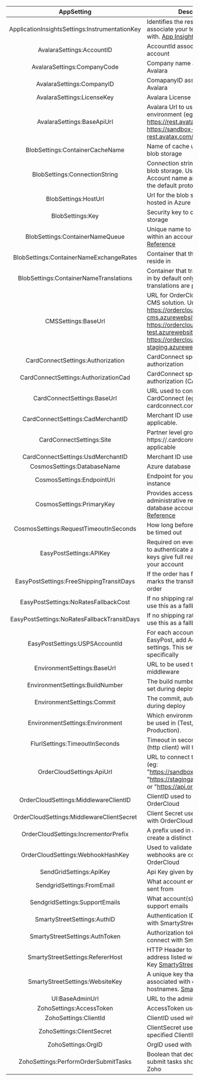﻿|                   AppSetting                   | Description                                                                                                                                                                                       |
| :--------------------------------------------: | ------------------------------------------------------------------------------------------------------------------------------------------------------------------------------------------------- |
| ApplicationInsightsSettings:InstrumentationKey | Identifies the resouce you want to associate your telemetry data with. [App Insights Overview](https://docs.microsoft.com/en-us/azure/azure-monitor/app/app-insights-overview)                    |
|           AvalaraSettings:AccountID            | AccountId associated to Avalara account                                                                                                                                                           |
|          AvalaraSettings:CompanyCode           | Company name associated with Avalara                                                                                                                                                              |
|           AvalaraSettings:CompanyID            | ComapanyID associated with Avalara                                                                                                                                                                |
|           AvalaraSettings:LicenseKey           | Avalara License Key                                                                                                                                                                               |
|           AvalaraSettings:BaseApiUrl           | Avalara Url to use based on environment (eg: https://rest.avatax.com/api/v2, https://sandbox-rest.avatax.com/api/v2)                                                                              |
|        BlobSettings:ContainerCacheName         | Name of cache used with Azure blob storage                                                                                                                                                        |
|         BlobSettings:ConnectionString          | Connection string routing to Azure blob storage. Usually includes Account name and key along with the default protocol                                                                            |
|              BlobSettings:HostUrl              | Url for the blob storage that is hosted in Azure                                                                                                                                                  |
|                BlobSettings:Key                | Security key to call out to blob storage                                                                                                                                                          |
|        BlobSettings:ContainerNameQueue         | Unique name to signify queue within an account. [Microsoft Reference](https://docs.microsoft.com/en-us/rest/api/storageservices/naming-queues-and-metadata)                                       |
|    BlobSettings:ContainerNameExchangeRates     | Container that the exchange rates reside in                                                                                                                                                       |
|	 BlobSettings:ContainerNameTranslations      | Container that translations reside in by default only english translations are provide                                                                                                            |
|              CMSSettings:BaseUrl               | URL for OrderCloud's non-official CMS solution. Url: https://ordercloud-cms.azurewebsites.net, https://ordercloud-cms-test.azurewebsites.net, or https://ordercloud-cms-staging.azurewebsites.net |
|       CardConnectSettings:Authorization        | CardConnect specific token for authorization                                                                                                                                                      |
|      CardConnectSettings:AuthorizationCad      | CardConnect specific token for authorization (CAD)                                                                                                                                                |
|          CardConnectSettings:BaseUrl           | URL used to connect to CardConnect (eg: cardconnect.com)                                                                                                                                          |
|       CardConnectSettings:CadMerchantID        | Merchant ID used for CAD, if applicable.                                                                                                                                                          |
|            CardConnectSettings:Site            | Partner level grouping. (eg: https://<site>.cardconnect.com), if applicable                                                                                                                       |
|       CardConnectSettings:UsdMerchantID        | Merchant ID used for USD                                                                                                                                                                          |
|          CosmosSettings:DatabaseName           | Azure database resource name                                                                                                                                                                      |
|           CosmosSettings:EndpointUri           | Endpoint for your Cosmos instance                                                                                                                                                                 |
|           CosmosSettings:PrimaryKey            | Provides access to all the administrative resources for the database account [Microsoft Reference](https://docs.microsoft.com/en-us/azure/cosmos-db/secure-access-to-data#primary-keys)           |
|     CosmosSettings:RequestTimeoutInSeconds     | How long before a request should be timed out                                                                                                                                                     |
|            EasyPostSettings:APIKey             | Required on every request. Used to authenticate as basic user. API keys give full read/write access to your account                                                                               |
|    EasyPostSettings:FreeShippingTransitDays    | If the order has free shipping, this marks the transit days for the order                                                                                                                         |
|      EasyPostSettings:NoRatesFallbackCost      | If no shipping rates are returned, use this as a fallback cost                                                                                                                                    |
|  EasyPostSettings:NoRatesFallbackTransitDays   | If no shipping rates are returned, use this as a fallback transit days                                                                                                                            |
|         EasyPostSettings:USPSAccountId         | For each account used in EasyPost, add AccountID's to the settings. This setting is for USPS specifically                                                                                         |
|          EnvironmentSettings:BaseUrl           | URL to be used to host the middleware                                                                                                                                                             |
|        EnvironmentSettings:BuildNumber         | The build number, automatically set during deploy                                                                                                                                                 |
|           EnvironmentSettings:Commit           | The commit, automatically set during deploy                                                                                                                                                       |
|        EnvironmentSettings:Environment         | Which environment this config will be used in (Test, UAT, Production).                                                                                                                            |
|         FlurlSettings:TimeoutInSeconds         | Timeout in seconds until Flurl (http client) will timeout                                                                                                                                         |
|           OrderCloudSettings:ApiUrl            | URL to connect to OrderCloud (eg: "https://sandboxapi.ordercloud.io" "https://stagingapi.ordercloud.io", or "https://api.ordercloud.io")                                                          |
|     OrderCloudSettings:MiddlewareClientID      | ClientID used to interface with OrderCloud                                                                                                                                                        |
|   OrderCloudSettings:MiddlewareClientSecret    | Client Secret used to interface with OrderCloud                                                                                                                                                   |
|      OrderCloudSettings:IncrementorPrefix      | A prefix used in all orderIDs to create a distinct incrementor                                                                                                                                    |
|       OrderCloudSettings:WebhookHashKey        | Used to validate requests from webhooks are coming from OrderCloud                                                                                                                                |
|            SendGridSettings:ApiKey             | Api Key given by SendGrid                                                                                                                                                                         |
|           SendgridSettings:FromEmail           | What account emails should be sent from                                                                                                                                                           |
|         SendgridSettings:SupportEmails         | What account(s) should recieve support emails                                                                                                                                                     |
|          SmartyStreetSettings:AuthID           | Authentication ID used to connect with SmartyStreet                                                                                                                                               |
|         SmartyStreetSettings:AuthToken         | Authorization token used to connect with SmartyStreet                                                                                                                                             |
|        SmartyStreetSettings:RefererHost        | HTTP Header to a hostname/IP address listed with the Website Key [SmartyStreet Docs](https://smartystreets.com/docs/cloud/authentication)                                                         |
|        SmartyStreetSettings:WebsiteKey         | A unique key that can be associated with one or more hostnames. [SmartyStreet Docs](https://smartystreets.com/docs/cloud/authentication)                                                          |
|                UI:BaseAdminUrl                 | URL to the admin app used                                                                                                                                                                         |
|            ZohoSettings:AccessToken            | AccessToken used with Zoho                                                                                                                                                                        |
|             ZohoSettings:ClientId              | ClientID used with Zoho                                                                                                                                                                           |
|           ZohoSettings:ClientSecret            | ClientSecret used with Zoho and specified ClientID                                                                                                                                                |
|               ZohoSettings:OrgID               | OrgID used with Zoho                                                                                                                                                                              |
|      ZohoSettings:PerformOrderSubmitTasks      | Boolean that decides if order submit tasks should go through Zoho                                                                                                                                 |
